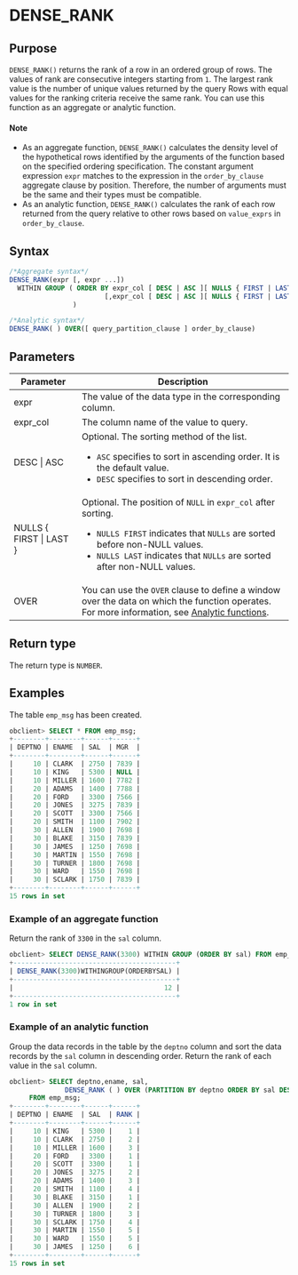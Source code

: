 # DENSE_RANK

## Purpose

`DENSE_RANK()` returns the rank of a row in an ordered group of rows. The values of rank are consecutive integers starting from `1`. The largest rank value is the number of unique values returned by the query Rows with equal values for the ranking criteria receive the same rank. You can use this function as an aggregate or analytic function.

  <main id="notice" type='explain'>
    <h4>Note</h4>
    <ul>
    <li>As an aggregate function, <code>DENSE_RANK()</code> calculates the density level of the hypothetical rows identified by the arguments of the function based on the specified ordering specification. The constant argument expression <code>expr</code> matches to the expression in the <code>order_by_clause</code> aggregate clause by position. Therefore, the number of arguments must be the same and their types must be compatible. </li>
    <li>As an analytic function, <code>DENSE_RANK()</code> calculates the rank of each row returned from the query relative to other rows based on <code>value_exprs</code> in <code>order_by_clause</code>. </li>
    </ul>
  </main>

## Syntax

```sql
/*Aggregate syntax*/
DENSE_RANK(expr [, expr ...])
  WITHIN GROUP ( ORDER BY expr_col [ DESC | ASC ][ NULLS { FIRST | LAST } ]
                        [,expr_col [ DESC | ASC ][ NULLS { FIRST | LAST } ]]...
                )

/*Analytic syntax*/
DENSE_RANK( ) OVER([ query_partition_clause ] order_by_clause)
```

## Parameters

| Parameter | Description |
|-------------------------|--------------------------------------------------------------------------------------------------------------------------------------------------------------------------------------------------------------------------|
| expr | The value of the data type in the corresponding column.  |
| expr_col | The column name of the value to query.  |
| DESC \| ASC | Optional. The sorting method of the list.  <ul><li> `ASC` specifies to sort in ascending order. It is the default value.    </li><li> `DESC` specifies to sort in descending order.   </li></ul> |
| NULLS { FIRST \| LAST } | Optional. The position of `NULL` in `expr_col` after sorting.  <ul><li> `NULLS FIRST` indicates that `NULLs` are sorted before non-NULL values.    </li><li> `NULLS LAST` indicates that `NULLs` are sorted after non-NULL values. </li></ul> |
| OVER | You can use the `OVER` clause to define a window over the data on which the function operates. For more information, see [Analytic functions](../400.analysis-functions-of-oracle-mode/100.window-function-description-of-oracle-mode.md).  |

## Return type

The return type is `NUMBER`.

## Examples

The table `emp_msg` has been created.

```sql
obclient> SELECT * FROM emp_msg;
+--------+--------+------+------+
| DEPTNO | ENAME  | SAL  | MGR  |
+--------+--------+------+------+
|     10 | CLARK  | 2750 | 7839 |
|     10 | KING   | 5300 | NULL |
|     10 | MILLER | 1600 | 7782 |
|     20 | ADAMS  | 1400 | 7788 |
|     20 | FORD   | 3300 | 7566 |
|     20 | JONES  | 3275 | 7839 |
|     20 | SCOTT  | 3300 | 7566 |
|     20 | SMITH  | 1100 | 7902 |
|     30 | ALLEN  | 1900 | 7698 |
|     30 | BLAKE  | 3150 | 7839 |
|     30 | JAMES  | 1250 | 7698 |
|     30 | MARTIN | 1550 | 7698 |
|     30 | TURNER | 1800 | 7698 |
|     30 | WARD   | 1550 | 7698 |
|     30 | SCLARK | 1750 | 7839 |
+--------+--------+------+------+
15 rows in set
```

### Example of an aggregate function

Return the rank of `3300` in the `sal` column.

```sql
obclient> SELECT DENSE_RANK(3300) WITHIN GROUP (ORDER BY sal) FROM emp_msg;
+-----------------------------------------+
| DENSE_RANK(3300)WITHINGROUP(ORDERBYSAL) |
+-----------------------------------------+
|                                      12 |
+-----------------------------------------+
1 row in set
```

### Example of an analytic function

Group the data records in the table by the `deptno` column and sort the data records by the `sal` column in descending order. Return the rank of each value in the `sal` column.

```sql
obclient> SELECT deptno,ename, sal,
              DENSE_RANK ( ) OVER (PARTITION BY deptno ORDER BY sal DESC ) "RANK"
     FROM emp_msg;
+--------+--------+------+------+
| DEPTNO | ENAME  | SAL  | RANK |
+--------+--------+------+------+
|     10 | KING   | 5300 |    1 |
|     10 | CLARK  | 2750 |    2 |
|     10 | MILLER | 1600 |    3 |
|     20 | FORD   | 3300 |    1 |
|     20 | SCOTT  | 3300 |    1 |
|     20 | JONES  | 3275 |    2 |
|     20 | ADAMS  | 1400 |    3 |
|     20 | SMITH  | 1100 |    4 |
|     30 | BLAKE  | 3150 |    1 |
|     30 | ALLEN  | 1900 |    2 |
|     30 | TURNER | 1800 |    3 |
|     30 | SCLARK | 1750 |    4 |
|     30 | MARTIN | 1550 |    5 |
|     30 | WARD   | 1550 |    5 |
|     30 | JAMES  | 1250 |    6 |
+--------+--------+------+------+
15 rows in set
```
